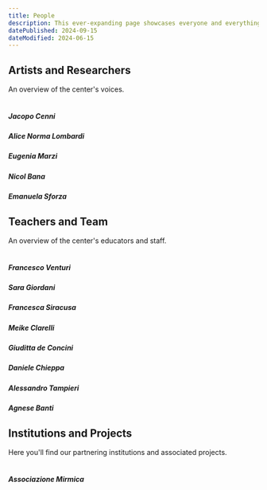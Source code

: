 ```yaml
---
title: People
description: This ever-expanding page showcases everyone and everything involved with the center's activities, including collaborators, team members, and affiliated projects, all arranged alphabetically.
datePublished: 2024-09-15
dateModified: 2024-06-15
---
```


## Artists and Researchers

An overview of the center's voices.
<br />
<br />

##### Jacopo Cenni

##### Alice Norma Lombardi

##### Eugenia Marzi

##### Nicol Bana

##### Emanuela Sforza




## Teachers and Team

An overview of the center's educators and staff.
<br />
<br />

##### Francesco Venturi

##### Sara Giordani

##### Francesca Siracusa

##### Meike Clarelli

##### Giuditta de Concini

##### Daniele Chieppa

##### Alessandro Tampieri

##### Agnese Banti


## Institutions and Projects

Here you'll find our partnering institutions and associated projects.
<br />
<br />

##### Associazione Mirmica
